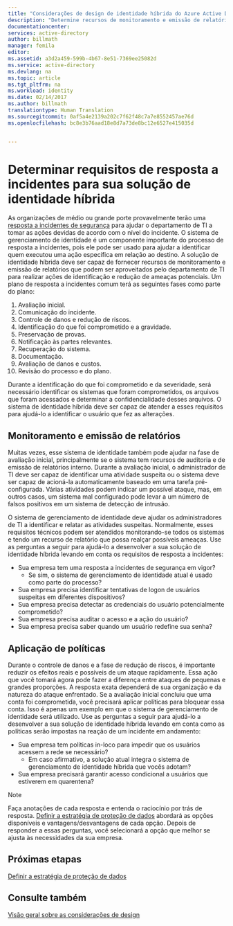 ```yaml
---
title: "Considerações de design de identidade híbrida do Azure Active Directory - determinar os requisitos de resposta a incidentes | Microsoft Docs"
description: "Determine recursos de monitoramento e emissão de relatórios que podem ser aproveitados pelo departamento de TI para realizar ações de identificação e redução de ameaças potenciais."
documentationcenter: 
services: active-directory
author: billmath
manager: femila
editor: 
ms.assetid: a3d2a459-599b-4b67-8e51-7369ee25082d
ms.service: active-directory
ms.devlang: na
ms.topic: article
ms.tgt_pltfrm: na
ms.workload: identity
ms.date: 02/14/2017
ms.author: billmath
translationtype: Human Translation
ms.sourcegitcommit: 0af5a4e2139a202c7f62f48c7a7e8552457ae76d
ms.openlocfilehash: bc8e3b76aad18e8d7a73de8bc12e6527e415035d


---
```

# <a name="determine-incident-response-requirements-for-your-hybrid-identity-solution"></a>Determinar requisitos de resposta a incidentes para sua solução de identidade híbrida
As organizações de médio ou grande porte provavelmente terão uma [resposta a incidentes de segurança](https://technet.microsoft.com/library/cc700825.aspx) para ajudar o departamento de TI a tomar as ações devidas de acordo com o nível do incidente. O sistema de gerenciamento de identidade é um componente importante do processo de resposta a incidentes, pois ele pode ser usado para ajudar a identificar quem executou uma ação específica em relação ao destino. A solução de identidade híbrida deve ser capaz de fornecer recursos de monitoramento e emissão de relatórios que podem ser aproveitados pelo departamento de TI para realizar ações de identificação e redução de ameaças potenciais. Um plano de resposta a incidentes comum terá as seguintes fases como parte do plano:

1. Avaliação inicial.
2. Comunicação do incidente.
3. Controle de danos e redução de riscos.
4. Identificação do que foi comprometido e a gravidade.
5. Preservação de provas.
6. Notificação às partes relevantes.
7. Recuperação do sistema.
8. Documentação.
9. Avaliação de danos e custos.
10. Revisão do processo e do plano.

Durante a identificação do que foi comprometido e da severidade, será necessário identificar os sistemas que foram comprometidos, os arquivos que foram acessados e determinar a confidencialidade desses arquivos. O sistema de identidade híbrida deve ser capaz de atender a esses requisitos para ajudá-lo a identificar o usuário que fez as alterações. 

## <a name="monitoring-and-reporting"></a>Monitoramento e emissão de relatórios
Muitas vezes, esse sistema de identidade também pode ajudar na fase de avaliação inicial, principalmente se o sistema tem recursos de auditoria e de emissão de relatórios interno. Durante a avaliação inicial, o administrador de TI deve ser capaz de identificar uma atividade suspeita ou o sistema deve ser capaz de acioná-la automaticamente baseado em uma tarefa pré-configurada. Várias atividades podem indicar um possível ataque, mas, em outros casos, um sistema mal configurado pode levar a um número de falsos positivos em um sistema de detecção de intrusão. 

O sistema de gerenciamento de identidade deve ajudar os administradores de TI a identificar e relatar as atividades suspeitas. Normalmente, esses requisitos técnicos podem ser atendidos monitorando-se todos os sistemas e tendo um recurso de relatório que possa realçar possíveis ameaças. Use as perguntas a seguir para ajudá-lo a desenvolver a sua solução de identidade híbrida levando em conta os requisitos de resposta a incidentes:

* Sua empresa tem uma resposta a incidentes de segurança em vigor?
  * Se sim, o sistema de gerenciamento de identidade atual é usado como parte do processo?
* Sua empresa precisa identificar tentativas de logon de usuários suspeitas em diferentes dispositivos?
* Sua empresa precisa detectar as credenciais do usuário potencialmente comprometido?
* Sua empresa precisa auditar o acesso e a ação do usuário?
* Sua empresa precisa saber quando um usuário redefine sua senha?

## <a name="policy-enforcement"></a>Aplicação de políticas
Durante o controle de danos e a fase de redução de riscos, é importante reduzir os efeitos reais e possíveis de um ataque rapidamente. Essa ação que você tomará agora pode fazer a diferença entre ataques de pequenas e grandes proporções. A resposta exata dependerá de sua organização e da natureza do ataque enfrentado. Se a avaliação inicial concluiu que uma conta foi comprometida, você precisará aplicar políticas para bloquear essa conta. Isso é apenas um exemplo em que o sistema de gerenciamento de identidade será utilizado. Use as perguntas a seguir para ajudá-lo a desenvolver a sua solução de identidade híbrida levando em conta como as políticas serão impostas na reação de um incidente em andamento:

* Sua empresa tem políticas in-loco para impedir que os usuários acessem a rede se necessário?
  * Em caso afirmativo, a solução atual integra o sistema de gerenciamento de identidade híbrida que vocês adotam?
* Sua empresa precisará garantir acesso condicional a usuários que estiverem em quarentena? 

> [!NOTE]
> Faça anotações de cada resposta e entenda o raciocínio por trás de resposta. [Definir a estratégia de proteção de dados](active-directory-hybrid-identity-design-considerations-data-protection-strategy.md) abordará as opções disponíveis e vantagens/desvantagens de cada opção.  Depois de responder a essas perguntas, você selecionará a opção que melhor se ajusta às necessidades da sua empresa.
> 
> 

## <a name="next-steps"></a>Próximas etapas
[Definir a estratégia de proteção de dados](active-directory-hybrid-identity-design-considerations-data-protection-strategy.md)

## <a name="see-also"></a>Consulte também
[Visão geral sobre as considerações de design](active-directory-hybrid-identity-design-considerations-overview.md)




<!--HONumber=Feb17_HO2-->



